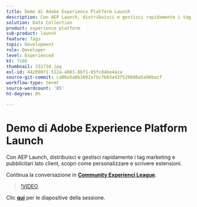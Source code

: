 ```yaml
---
title: Demo di Adobe Experience Platform Launch
description: Con AEP Launch, distribuisci e gestisci rapidamente i tag marketing e pubblicitari lato client, scopri come personalizzare e scrivere estensioni. Questa sessione è stata distribuita come parte dell’evento Contenuto Adobe Developers Live.
solution: Data Collection
product: experience platform
sub-product: launch
feature: Tags
topic: Development
role: Developer
level: Experienced
kt: 7166
thumbnail: 331734.jpg
exl-id: 442098f1-512a-4801-8bf1-85fc84be4aca
source-git-commit: ca06e5a8b1602a7bcfb83a43f529680a5a96bacf
workflow-type: tm+mt
source-wordcount: '85'
ht-degree: 0%

---
```


# Demo di Adobe Experience Platform Launch

Con AEP Launch, distribuisci e gestisci rapidamente i tag marketing e pubblicitari lato client, scopri come personalizzare e scrivere estensioni.

Continua la conversazione in **[Community Experienci League](http://adobe.ly/36Yd3v6)**.

>[!VIDEO](https://video.tv.adobe.com/v/331734/?quality=12&learn=on&hidetitle=true)

Clic **[qui](/help/adobe-developers-live/assets/experience-platform-launch-demo.pdf)** per le diapositive della sessione.
